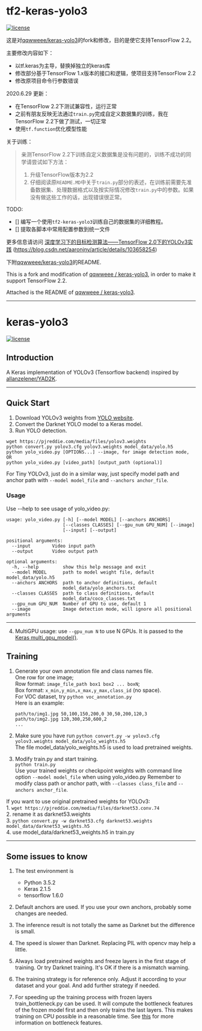 # tf2-keras-yolo3

[![license](https://img.shields.io/github/license/mashape/apistatus.svg)](LICENSE)

这是对[qqwweee/keras-yolo3](https://github.com/qqwweee/keras-yolo3)的fork和修改，目的是使它支持TensorFlow 2.2。

主要修改内容如下：

- 以tf.keras为主导，替换掉独立的keras库
- 修改部分基于TensorFlow 1.x版本的接口和逻辑，使项目支持TensorFlow 2.2
- 修改原项目命令行参数错误

2020.6.29 更新：

- 在TensorFlow 2.2下测试兼容性，运行正常
- 之前有朋友反映无法通过`train.py`完成自定义数据集的训练，我在TensorFlow 2.2下做了测试，一切正常
- 使用`tf.function`优化模型性能

关于训练：

> 亲测TensorFlow 2.2下训练自定义数据集是没有问题的，训练不成功的同学请尝试如下方法：
>
> 1. 升级TensorFlow版本为2.2
> 2. 仔细阅读原`README.MD`中关于`train.py`部分的表述，在训练前需要先准备数据集、处理数据格式以及按实际情况修改`train.py`中的参数。如果没有做这些工作的话，出现错误很正常。

TODO:

- [] 编写一个使用`tf2-keras-yolo3`训练自己的数据集的详细教程。
- [] 提取各脚本中常用配置参数到统一文件

更多信息请访问 [深度学习下的目标检测算法——TensorFlow 2.0下的YOLOv3实践](https://blog.csdn.net/aaronjny/article/details/103658254) (https://blog.csdn.net/aaronjny/article/details/103658254)

下附[qqwweee/keras-yolo3](https://github.com/qqwweee/keras-yolo3)的README.


This is a fork and modification of [qqwweee / keras-yolo3](https://github.com/qqwweee/keras-yolo3), in order to make it support TensorFlow 2.2.

Attached is the README of [qqwweee / keras-yolo3](https://github.com/qqwweee/keras-yolo3).



------------------------

# keras-yolo3

[![license](https://img.shields.io/github/license/mashape/apistatus.svg)](LICENSE)

## Introduction

A Keras implementation of YOLOv3 (Tensorflow backend) inspired by [allanzelener/YAD2K](https://github.com/allanzelener/YAD2K).


---

## Quick Start

1. Download YOLOv3 weights from [YOLO website](http://pjreddie.com/darknet/yolo/).
2. Convert the Darknet YOLO model to a Keras model.
3. Run YOLO detection.

```
wget https://pjreddie.com/media/files/yolov3.weights
python convert.py yolov3.cfg yolov3.weights model_data/yolo.h5
python yolo_video.py [OPTIONS...] --image, for image detection mode, OR
python yolo_video.py [video_path] [output_path (optional)]
```

For Tiny YOLOv3, just do in a similar way, just specify model path and anchor path with `--model model_file` and `--anchors anchor_file`.

### Usage
Use --help to see usage of yolo_video.py:
```
usage: yolo_video.py [-h] [--model MODEL] [--anchors ANCHORS]
                     [--classes CLASSES] [--gpu_num GPU_NUM] [--image]
                     [--input] [--output]

positional arguments:
  --input        Video input path
  --output       Video output path

optional arguments:
  -h, --help         show this help message and exit
  --model MODEL      path to model weight file, default model_data/yolo.h5
  --anchors ANCHORS  path to anchor definitions, default
                     model_data/yolo_anchors.txt
  --classes CLASSES  path to class definitions, default
                     model_data/coco_classes.txt
  --gpu_num GPU_NUM  Number of GPU to use, default 1
  --image            Image detection mode, will ignore all positional arguments
```
---

4. MultiGPU usage: use `--gpu_num N` to use N GPUs. It is passed to the [Keras multi_gpu_model()](https://keras.io/utils/#multi_gpu_model).

## Training

1. Generate your own annotation file and class names file.  
    One row for one image;  
    Row format: `image_file_path box1 box2 ... boxN`;  
    Box format: `x_min,y_min,x_max,y_max,class_id` (no space).  
    For VOC dataset, try `python voc_annotation.py`  
    Here is an example:
    ```
    path/to/img1.jpg 50,100,150,200,0 30,50,200,120,3
    path/to/img2.jpg 120,300,250,600,2
    ...
    ```

2. Make sure you have run `python convert.py -w yolov3.cfg yolov3.weights model_data/yolo_weights.h5`  
    The file model_data/yolo_weights.h5 is used to load pretrained weights.

3. Modify train.py and start training.  
    `python train.py`  
    Use your trained weights or checkpoint weights with command line option `--model model_file` when using yolo_video.py
    Remember to modify class path or anchor path, with `--classes class_file` and `--anchors anchor_file`.

If you want to use original pretrained weights for YOLOv3:  
    1. `wget https://pjreddie.com/media/files/darknet53.conv.74`  
    2. rename it as darknet53.weights  
    3. `python convert.py -w darknet53.cfg darknet53.weights model_data/darknet53_weights.h5`  
    4. use model_data/darknet53_weights.h5 in train.py

---

## Some issues to know

1. The test environment is
    - Python 3.5.2
    - Keras 2.1.5
    - tensorflow 1.6.0

2. Default anchors are used. If you use your own anchors, probably some changes are needed.

3. The inference result is not totally the same as Darknet but the difference is small.

4. The speed is slower than Darknet. Replacing PIL with opencv may help a little.

5. Always load pretrained weights and freeze layers in the first stage of training. Or try Darknet training. It's OK if there is a mismatch warning.

6. The training strategy is for reference only. Adjust it according to your dataset and your goal. And add further strategy if needed.

7. For speeding up the training process with frozen layers train_bottleneck.py can be used. It will compute the bottleneck features of the frozen model first and then only trains the last layers. This makes training on CPU possible in a reasonable time. See [this](https://blog.keras.io/building-powerful-image-classification-models-using-very-little-data.html) for more information on bottleneck features.

